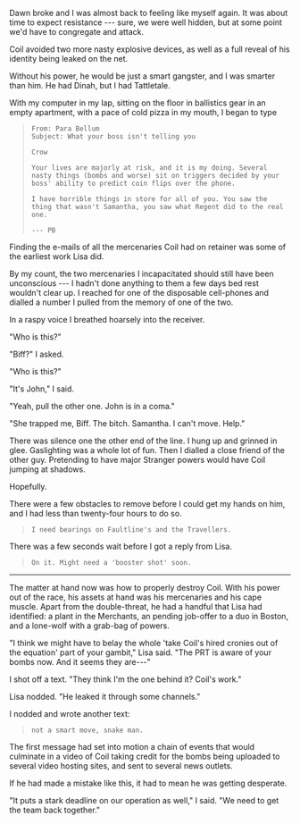 Dawn broke and I was almost back to feeling like myself again. It was about time to expect
resistance --- sure, we were well hidden, but at some point we'd have to congregate
and attack.

Coil avoided two more nasty explosive devices, as well as a full reveal of his identity
being leaked on the net.

Without his power, he would be just a smart gangster, and I was smarter than him. He had Dinah,
but I had Tattletale.

With my computer in my lap, sitting on the floor in ballistics gear in an empty apartment,
with a pace of cold pizza in my mouth, I began to type

> ~~~
> From: Para Bellum
> Subject: What your boss isn't telling you
>
> Crow
>
> Your lives are majorly at risk, and it is my doing. Several
> nasty things (bombs and worse) sit on triggers decided by your
> boss' ability to predict coin flips over the phone.
>
> I have horrible things in store for all of you. You saw the
> thing that wasn't Samantha, you saw what Regent did to the real
> one.
>
> --- PB
> ~~~

Finding the e-mails of all the mercenaries Coil had on retainer was some of the earliest
work Lisa did.

By my count, the two mercenaries I incapacitated should still have been unconscious --- I hadn't
done anything to them a few days bed rest wouldn't clear up. I reached for one of the disposable
cell-phones and dialled a number I pulled from the memory of one of the two.

In a raspy voice I breathed hoarsely into the receiver.

"Who is this?"

"Biff?" I asked.

"Who is this?"

"It's John," I said.

"Yeah, pull the other one. John is in a coma."

"She trapped me, Biff. The bitch. Samantha. I can't move. Help."

There was silence one the other end of the line. I hung up and grinned in
glee. Gaslighting was a whole lot of fun. Then I dialled a close friend of the other
guy. Pretending to have major Stranger powers would have Coil jumping at shadows.

Hopefully.

There were a few obstacles to remove before I could get my hands on him, and I had
less than twenty-four hours to do so.

> ~~~
> I need bearings on Faultline's and the Travellers.
> ~~~

There was a few seconds wait before I got a reply from Lisa.

> ~~~
> On it. Might need a 'booster shot' soon.
> ~~~

----

The matter at hand now was how to properly destroy Coil. With his power out of the race, his assets at hand
was his mercenaries and his cape muscle. Apart from the double-threat, he had a handful that Lisa had
identified: a plant in the Merchants, an pending job-offer to a duo in Boston, and a lone-wolf with
a grab-bag of powers.

"I think we might have to belay the whole 'take Coil's hired cronies out of the equation'
part of your gambit," Lisa said. "The PRT is aware of your bombs now. And it seems they are---"

I shot off a text. "They think I'm the one behind it? Coil's work."

Lisa nodded. "He leaked it through some channels."

I nodded and wrote another text:

> ~~~
> not a smart move, snake man.
> ~~~

The first message had set into motion a chain of events that would culminate in a video of Coil
taking credit for the bombs being uploaded to several video hosting sites, and sent to several
news outlets.

If he had made a mistake like this, it had to mean he was getting desperate.

"It puts a stark deadline on our operation as well," I said. "We need to get the team back together."
